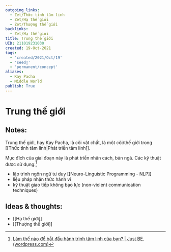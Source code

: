 ```yaml
---
outgoing_links:
  - Zet/Thức tỉnh tâm linh
  - Zet/Hạ thế giới
  - Zet/Thượng thế giới
backlinks:
  - Zet/Hạ thế giới
title: Trung thế giới
UID: 211019231030
created: 19-Oct-2021
tags:
  - 'created/2021/Oct/19'
  - 'seed🥜'
  - 'permanent/concept'
aliases:
  - Kay Pacha
  - Middle World
publish: True
---
```

# Trung thế giới

## Notes:
Trung thế giới, hay Kay Pacha, là cõi vật chất, là một cõi/thế giới trong [[Thức tỉnh tâm linh|Phát triển tâm linh]]. 

Mục đích của giai đoạn này là phát triển nhân cách, bản ngã. Các kỹ thuật được sử dụng:[^1]
- lập trình ngôn ngữ tư duy [[Neuro-Linguistic Programming - NLP]]
- liệu pháp nhận thức hành vi
- kỹ thuật giao tiếp không bạo lực (non-violent communication techniques)

## Ideas & thoughts:
- [[Hạ thế giới]]
- [[Thượng thế giới]]

[^1]: [Làm thế nào để bắt đầu hành trình tâm linh của bạn? | Just BE. (wordpress.com)](https://innermostselves.wordpress.com/2021/06/16/lam-the-nao-de-bat-dau-hanh-trinh-tam-linh-cua-ban/)
